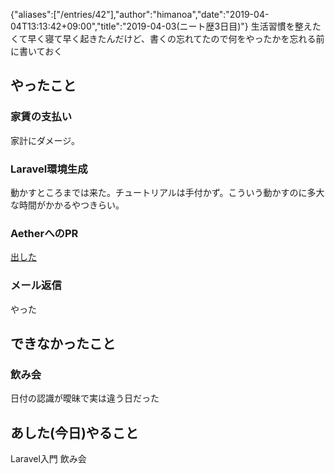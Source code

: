 {"aliases":["/entries/42"],"author":"himanoa","date":"2019-04-04T13:13:42+09:00","title":"2019-04-03(ニート歴3日目)"}
生活習慣を整えたくて早く寝て早く起きたんだけど、書くの忘れてたので何をやったかを忘れる前に書いておく

## やったこと

### 家賃の支払い

家計にダメージ。

### Laravel環境生成

動かすところまでは来た。チュートリアルは手付かず。こういう動かすのに多大な時間がかかるやつきらい。

### AetherへのPR

[出した](https://github.com/josephhutch/aether/pull/26)


### メール返信

やった

## できなかったこと


### 飲み会

日付の認識が曖昧で実は違う日だった

## あした(今日)やること

Laravel入門
飲み会
